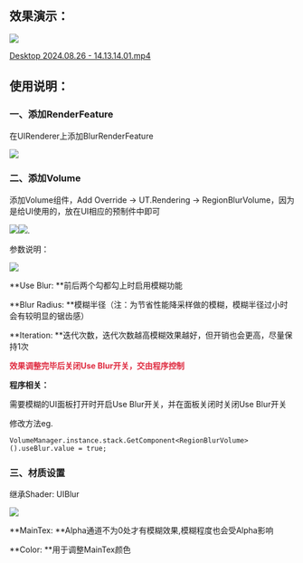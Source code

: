 ## 效果演示：
![](https://cdn.nlark.com/yuque/0/2024/png/45354151/1724914296359-b0a60795-8e5b-41d8-b7ef-cbcb868d83cd.png)

[Desktop 2024.08.26 - 14.13.14.01.mp4](https://snh48group.yuque.com/attachments/yuque/0/2024/mp4/45354151/1724914284768-1ea093cf-bad2-4bb4-b068-bea7dc976e20.mp4)

## 使用说明：
### 一、添加RenderFeature
在UIRenderer上添加BlurRenderFeature

![](https://cdn.nlark.com/yuque/0/2024/png/45354151/1724912710948-6787ae9d-ccb4-416f-ba4d-7b9becc89259.png)



### 二、添加Volume
添加Volume组件，Add Override -> UT.Rendering -> RegionBlurVolume，因为是给UI使用的，放在UI相应的预制件中即可

![](https://cdn.nlark.com/yuque/0/2024/png/45354151/1724913550326-bcd661f4-21cf-4259-9d3b-d8237e44885f.png)![](https://cdn.nlark.com/yuque/0/2024/png/45354151/1724913561677-897081ed-9c96-4558-9246-fe85d6ffb683.png).

参数说明：

![](https://cdn.nlark.com/yuque/0/2024/png/45354151/1724913755883-a6982de0-6223-4382-9000-48cb0e3725c4.png)

**Use Blur: **前后两个勾都勾上时启用模糊功能

**Blur Radius: **模糊半径（注：为节省性能降采样做的模糊，模糊半径过小时会有较明显的锯齿感）

**Iteration: **迭代次数，迭代次数越高模糊效果越好，但开销也会更高，尽量保持1次

**<font style="color:#DF2A3F;">效果调整完毕后关闭Use Blur开关，交由程序控制</font>**



**程序相关：**

需要模糊的UI面板打开时开启Use Blur开关，并在面板关闭时关闭Use Blur开关

修改方法eg.

```plain
VolumeManager.instance.stack.GetComponent<RegionBlurVolume>().useBlur.value = true;
```



### 三、材质设置
继承Shader: UIBlur

![](https://cdn.nlark.com/yuque/0/2024/png/45354151/1724914460803-9aea6180-b3ef-4f10-afec-5dda2a560db0.png)

**MainTex: **Alpha通道不为0处才有模糊效果,模糊程度也会受Alpha影响

**Color: **用于调整MainTex颜色

